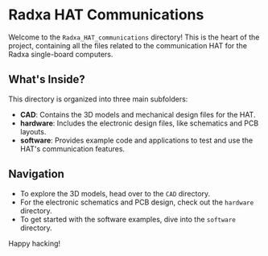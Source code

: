 # Radxa HAT Communications

Welcome to the `Radxa_HAT_communications` directory! This is the heart of the project, containing all the files related to the communication HAT for the Radxa single-board computers.

## What's Inside?

This directory is organized into three main subfolders:

- **CAD**: Contains the 3D models and mechanical design files for the HAT.
- **hardware**: Includes the electronic design files, like schematics and PCB layouts.
- **software**: Provides example code and applications to test and use the HAT's communication features.

## Navigation

- To explore the 3D models, head over to the `CAD` directory.
- For the electronic schematics and PCB design, check out the `hardware` directory.
- To get started with the software examples, dive into the `software` directory.

Happy hacking!
